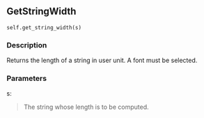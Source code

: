 ## GetStringWidth ##

```
self.get_string_width(s)
```

### Description ###

Returns the length of a string in user unit. A font must be selected.

### Parameters ###

s:
> The string whose length is to be computed.